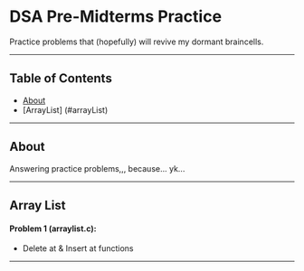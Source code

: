# DSA Pre-Midterms Practice

Practice problems that (hopefully) will revive my dormant braincells.

---

## Table of Contents
- [About](#about)
- [ArrayList] (#arrayList)

---

## About
Answering practice problems,,, because... yk...

---

## Array List
#### Problem 1 (arraylist.c):
- Delete at & Insert at functions

---
